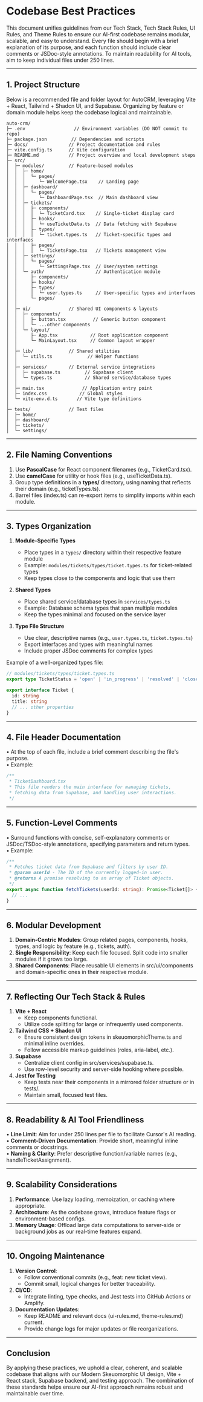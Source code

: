 # Codebase Best Practices

This document unifies guidelines from our Tech Stack, Tech Stack Rules, UI Rules, and Theme Rules to ensure our AI-first codebase remains modular, scalable, and easy to understand. Every file should begin with a brief explanation of its purpose, and each function should include clear comments or JSDoc-style annotations. To maintain readability for AI tools, aim to keep individual files under 250 lines.

---

## 1. Project Structure

Below is a recommended file and folder layout for AutoCRM, leveraging Vite + React, Tailwind + Shadcn UI, and Supabase. Organizing by feature or domain module helps keep the codebase logical and maintainable.

```
auto-crm/
├─ .env                  // Environment variables (DO NOT commit to repo)
├─ package.json         // Dependencies and scripts
├─ docs/               // Project documentation and rules
├─ vite.config.ts      // Vite configuration
├─ README.md           // Project overview and local development steps
├─ src/
│  ├─ modules/         // Feature-based modules
│  │  ├─ home/
│  │  │  └─ pages/
│  │  │     └─ WelcomePage.tsx    // Landing page
│  │  ├─ dashboard/
│  │  │  └─ pages/
│  │  │     └─ DashboardPage.tsx  // Main dashboard view
│  │  ├─ tickets/
│  │  │  ├─ components/
│  │  │  │  └─ TicketCard.tsx    // Single-ticket display card
│  │  │  ├─ hooks/
│  │  │  │  └─ useTicketData.ts  // Data fetching with Supabase
│  │  │  ├─ types/
│  │  │  │  └─ ticket.types.ts   // Ticket-specific types and interfaces
│  │  │  ├─ pages/
│  │  │  │  └─ TicketsPage.tsx   // Tickets management view
│  │  ├─ settings/
│  │  │  └─ pages/
│  │  │     └─ SettingsPage.tsx  // User/system settings
│  │  └─ auth/                   // Authentication module
│  │     ├─ components/
│  │     ├─ hooks/
│  │     ├─ types/
│  │     │  └─ user.types.ts     // User-specific types and interfaces
│  │     └─ pages/
│  │
│  ├─ ui/              // Shared UI components & layouts
│  │  ├─ components/
│  │  │  ├─ button.tsx          // Generic button component
│  │  │  └─ ...other components
│  │  └─ layout/
│  │     ├─ App.tsx            // Root application component
│  │     └─ MainLayout.tsx     // Common layout wrapper
│  │
│  ├─ lib/             // Shared utilities
│  │  └─ utils.ts             // Helper functions
│  │
│  ├─ services/        // External service integrations
│  │  ├─ supabase.ts         // Supabase client
│  │  └─ types.ts            // Shared service/database types
│  │
│  ├─ main.tsx              // Application entry point
│  ├─ index.css            // Global styles
│  └─ vite-env.d.ts       // Vite type definitions
│
├─ tests/              // Test files
│  ├─ home/
│  ├─ dashboard/
│  ├─ tickets/
│  └─ settings/
```

---

## 2. File Naming Conventions

1. Use **PascalCase** for React component filenames (e.g., TicketCard.tsx).  
2. Use **camelCase** for utility or hook files (e.g., useTicketData.ts).  
3. Group type definitions in a **types/** directory, using naming that reflects their domain (e.g., ticketTypes.ts).  
4. Barrel files (index.ts) can re-export items to simplify imports within each module.

---

## 3. Types Organization

1. **Module-Specific Types**
   - Place types in a `types/` directory within their respective feature module
   - Example: `modules/tickets/types/ticket.types.ts` for ticket-related types
   - Keep types close to the components and logic that use them

2. **Shared Types**
   - Place shared service/database types in `services/types.ts`
   - Example: Database schema types that span multiple modules
   - Keep the types minimal and focused on the service layer

3. **Type File Structure**
   - Use clear, descriptive names (e.g., `user.types.ts`, `ticket.types.ts`)
   - Export interfaces and types with meaningful names
   - Include proper JSDoc comments for complex types

Example of a well-organized types file:
```ts
// modules/tickets/types/ticket.types.ts
export type TicketStatus = 'open' | 'in_progress' | 'resolved' | 'closed'

export interface Ticket {
  id: string
  title: string
  // ... other properties
}
```

---

## 4. File Header Documentation

• At the top of each file, include a brief comment describing the file's purpose.  
• Example:  
  ```ts
  /**
   * TicketDashboard.tsx
   * This file renders the main interface for managing tickets,
   * fetching data from Supabase, and handling user interactions.
   */
  ```

---

## 5. Function-Level Comments

• Surround functions with concise, self-explanatory comments or JSDoc/TSDoc-style annotations, specifying parameters and return types.  
• Example:
  ```ts
  /**
   * Fetches ticket data from Supabase and filters by user ID.
   * @param userId - The ID of the currently logged-in user.
   * @returns A promise resolving to an array of Ticket objects.
   */
  export async function fetchTickets(userId: string): Promise<Ticket[]> {
    // ...
  }
  ```

---

## 6. Modular Development

1. **Domain-Centric Modules**: Group related pages, components, hooks, types, and logic by feature (e.g., tickets, auth).  
2. **Single Responsibility**: Keep each file focused. Split code into smaller modules if it grows too large.  
3. **Shared Components**: Place reusable UI elements in src/ui/components and domain-specific ones in their respective module.

---

## 7. Reflecting Our Tech Stack & Rules

1. **Vite + React**  
   - Keep components functional.  
   - Utilize code splitting for large or infrequently used components.  
2. **Tailwind CSS + Shadcn UI**  
   - Ensure consistent design tokens in skeuomorphicTheme.ts and minimal inline overrides.  
   - Follow accessible markup guidelines (roles, aria-label, etc.).  
3. **Supabase**  
   - Centralize client config in src/services/supabase.ts.  
   - Use row-level security and server-side hooking where possible.  
4. **Jest for Testing**  
   - Keep tests near their components in a mirrored folder structure or in tests/.  
   - Maintain small, focused test files.

---

## 8. Readability & AI Tool Friendliness

• **Line Limit**: Aim for under 250 lines per file to facilitate Cursor's AI reading.  
• **Comment-Driven Documentation**: Provide short, meaningful inline comments or docstrings.  
• **Naming & Clarity**: Prefer descriptive function/variable names (e.g., handleTicketAssignment).

---

## 9. Scalability Considerations

1. **Performance**: Use lazy loading, memoization, or caching where appropriate.  
2. **Architecture**: As the codebase grows, introduce feature flags or environment-based configs.  
3. **Memory Usage**: Offload large data computations to server-side or background jobs as our real-time features expand.

---

## 10. Ongoing Maintenance

1. **Version Control**:  
   - Follow conventional commits (e.g., feat: new ticket view).  
   - Commit small, logical changes for better traceability.  
2. **CI/CD**:  
   - Integrate linting, type checks, and Jest tests into GitHub Actions or Amplify.  
3. **Documentation Updates**:  
   - Keep README and relevant docs (ui-rules.md, theme-rules.md) current.  
   - Provide change logs for major updates or file reorganizations.

---

## Conclusion

By applying these practices, we uphold a clear, coherent, and scalable codebase that aligns with our Modern Skeuomorphic UI design, Vite + React stack, Supabase backend, and testing approach. The combination of these standards helps ensure our AI-first approach remains robust and maintainable over time.